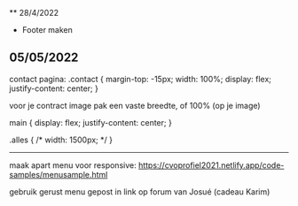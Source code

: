 **
28/4/2022

- Footer maken




## 05/05/2022
contact pagina:
.contact {
    margin-top: -15px;
    width: 100%;
    display: flex;
    justify-content: center;
}

voor je contract image pak een vaste breedte, of 100% (op je image)

main {
    display: flex;
    justify-content: center;
}

.alles {
    /* width: 1500px; */
}

---

maak apart menu voor responsive:
https://cvoprofiel2021.netlify.app/code-samples/menusample.html

gebruik gerust menu gepost in link op forum van Josué (cadeau Karim)